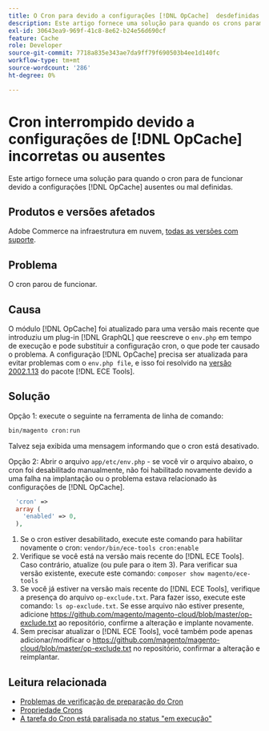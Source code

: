 ```yaml
---
title: O Cron para devido a configurações [!DNL OpCache]  desdefinidas ou ausentes
description: Este artigo fornece uma solução para quando os crons param de funcionar devido a configurações  [!DNL OpCache]  incorretas ou ausentes.
exl-id: 30643ea9-969f-41c8-8e62-b24e56d690cf
feature: Cache
role: Developer
source-git-commit: 7718a835e343ae7da9ff79f690503b4ee1d140fc
workflow-type: tm+mt
source-wordcount: '286'
ht-degree: 0%

---
```


# Cron interrompido devido a configurações de [!DNL OpCache] incorretas ou ausentes

Este artigo fornece uma solução para quando o cron para de funcionar devido a configurações [!DNL OpCache] ausentes ou mal definidas.

## Produtos e versões afetados

Adobe Commerce na infraestrutura em nuvem, [todas as versões com suporte](https://magento.com/sites/default/files/magento-software-lifecycle-policy.pdf).

## Problema

O cron parou de funcionar.

## Causa

O módulo [!DNL OpCache] foi atualizado para uma versão mais recente que introduziu um plug-in [!DNL GraphQL] que reescreve o `env.php` em tempo de execução e pode substituir a configuração cron, o que pode ter causado o problema. A configuração [!DNL OpCache] precisa ser atualizada para evitar problemas com o `env.php file`, e isso foi resolvido na [versão 2002.1.13](/docs/commerce-cloud-service/user-guide/release-notes/ece-tools-package.html?lang=en#v2002.1.13) do pacote [!DNL ECE Tools].

## Solução

Opção 1: execute o seguinte na ferramenta de linha de comando:

```bash
bin/magento cron:run
```

Talvez seja exibida uma mensagem informando que o cron está desativado.

Opção 2: Abrir o arquivo `app/etc/env.php` - se você vir o arquivo abaixo, o cron foi desabilitado manualmente, não foi habilitado novamente devido a uma falha na implantação ou o problema estava relacionado às configurações de [!DNL OpCache].

```php
  'cron' =>
  array (
    'enabled' => 0,
  ),
```

1. Se o cron estiver desabilitado, execute este comando para habilitar novamente o cron: `vendor/bin/ece-tools cron:enable`
1. Verifique se você está na versão mais recente do [!DNL ECE Tools]. Caso contrário, atualize (ou pule para o item 3). Para verificar sua versão existente, execute este comando:
   `composer show magento/ece-tools`
1. Se você já estiver na versão mais recente do [!DNL ECE Tools], verifique a presença do arquivo `op-exclude.txt`. Para fazer isso, execute este comando:
   `ls op-exclude.txt`.
Se esse arquivo não estiver presente, adicione https://github.com/magento/magento-cloud/blob/master/op-exclude.txt ao repositório, confirme a alteração e implante novamente.
1. Sem precisar atualizar o [!DNL ECE Tools], você também pode apenas adicionar/modificar o https://github.com/magento/magento-cloud/blob/master/op-exclude.txt no repositório, confirmar a alteração e reimplantar.

## Leitura relacionada

* [Problemas de verificação de preparação do Cron](/docs/commerce-knowledge-base/kb/troubleshooting/miscellaneous/cron-readiness-check-issues.html)
* [Propriedade Crons](/docs/commerce-cloud-service/user-guide/configure/app/properties/crons-property.html)
* [A tarefa do Cron está paralisada no status &quot;em execução&quot;](/docs/commerce-knowledge-base/kb/troubleshooting/miscellaneous/cron-job-is-stuck-in-running-status.html)
